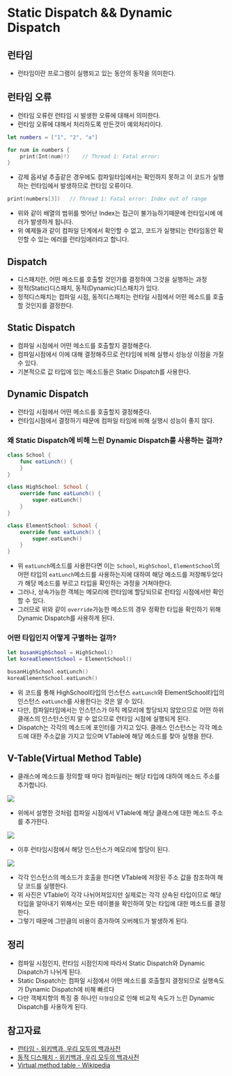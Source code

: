 # Static Dispatch && Dynamic Dispatch

## 런타임
* 런타임이란 프로그램이 실행되고 있는 동안의 동작을 의미한다.

## 런타임 오류
* 런타임 오류란 런타임 시 발생한 오류에 대해서 의미한다.
* 런타임 오류에 대해서 처리하도록 만든것이 예외처리이다.

```swift
let numbers = ["1", "2", "a"]

for num in numbers {
    print(Int(num)!)	// Thread 1: Fatal error: 
}
```

* 강제 옵셔널 추출같은 경우에도 컴파일타임에서는 확인하지 못하고 이 코드가 실행하는 런타임에서 발생하므로 런타임 오류이다.

```swift
print(numbers[3])	// Thread 1: Fatal error: Index out of range
```

* 위와 같이 배열의 범위를 벗어난 Index는 접근이 불가능하기때문에 런타임시에 에러가 발생하게 됩니다.
* 위 예제들과 같이 컴파일 단계에서 확인할 수 없고, 코드가 실행되는 런타임동안 확인할 수 있는 에러를 런타임에러라고 합니다.

## Dispatch
* 디스패치란, 어떤 메소드를 호출할 것인가를 결정하여 그것을 실행하는 과정
* 정적(Static)디스패치, 동적(Dynamic)디스패치가 있다.
* 정적디스패치는 컴파일 시점, 동적디스패치는 런타일 시점에서 어떤 메소드를 호출할 것인지를 결정한다.

## Static Dispatch
* 컴파일 시점에서 어떤 메소드를 호출할지 결정해준다.
* 컴파일시점에서 이에 대해 결정해주므로 런타임에 비해 실행시 성능상 이점을 가질 수 있다.
* 기본적으로 값 타입에 있는 메소드들은 Static Dispatch를 사용한다.

## Dynamic Dispatch
* 런타임 시점에서 어떤 메소드를 호출할지 결정해준다.
* 런타임시점에서 결정하기 때문에 컴파일 타임에 비해 실행시 성능이 좋지 않다.

### 왜 Static Dispatch에 비해 느린 Dynamic Dispatch를 사용하는 걸까?

```swift
class School {
    func eatLunch() {
    }
}

class HighSchool: School {
    override func eatLunch() {
        super.eatLunch()
    }
}

class ElementSchool: School {
    override func eatLunch() {
        super.eatLunch()
    }
}
```

* 위 `eatLunch`메소드를 사용한다면 이는 `School`, `HighSchool`, `ElementSchool`의 어떤 타입의  `eatLunch`메소드를 사용하는지에 대하여 해당 메소드를 저장해두었다가 해당 메소드를 부르고 타입을 확인하는 과정을 거쳐야한다.
* 그러나, 상속가능한 객체는 메모리에 런타임에 할당되므로 런타임 시점에서만 확인할 수 있다.
* 그러므로 위와 같이 `override`가능한 메소드의 경우 정확한 타입을 확인하기 위해 Dynamic Dispatch를 사용하게 된다.

### 어떤 타입인지 어떻게 구별하는 걸까?

```swift
let busanHighSchool = HighSchool()
let koreaElementSchool = ElementSchool()

busanHighSchool.eatLunch()
koreaElementSchool.eatLunch()
```

* 위 코드를 통해 HighSchool타입의 인스턴스  `eatLunch`와 ElementSchool타입의 인스턴스 `eatLunch`를 사용한다는 것은 알 수 있다.
* 다만, 컴파일타임에서는 인스턴스가 아직 메모리에 할당되지 않았으므로 어떤 하위 클래스의 인스턴스인지 알 수 없으므로 런타임 시점에 실행되게 된다.
* Dispatch는 각각의 메소드에 포인터를 가지고 있다. 클래스 인스턴스는 각각 메소드에 대한 주소값을 가지고 있으며 VTable에 해당 메소드를 찾아 실행을 한다.

## V-Table(Virtual Method Table)

* 클래스에 메소드를 정의할 때 마다 컴파일러는 해당 타입에 대하여 메소드 주소를 추가합니다.

![](https://img1.daumcdn.net/thumb/R1280x0/?scode=mtistory2&fname=https%3A%2F%2Fblog.kakaocdn.net%2Fdn%2Fbedb5W%2FbtrZqGphiW6%2F2uzj2IEnYo0BOqlbaimFd1%2Fimg.png)

* 위에서 설명한 것처럼 컴파일 시점에서 VTable에 해당 클래스에 대한 메소드 주소를 추가한다.

![](https://img1.daumcdn.net/thumb/R1280x0/?scode=mtistory2&fname=https%3A%2F%2Fblog.kakaocdn.net%2Fdn%2Fc6GpHq%2FbtrZuDROMDF%2FwmDOoHz74n0a1IkGZKgCOK%2Fimg.png)

* 이후 런타임시점에서 해당 인스턴스가 메모리에 할당이 된다.

![](https://img1.daumcdn.net/thumb/R1280x0/?scode=mtistory2&fname=https%3A%2F%2Fblog.kakaocdn.net%2Fdn%2FKfQWk%2FbtrZrycT2AE%2F756LBnGKkKV5OXlgPKCxLk%2Fimg.png)

* 각각 인스턴스의 메소드가 호출을 한다면 VTable에 저장된 주소 값을 참조하여 해당 코드를 실행한다.
* 위 사진은 VTable이 각각 나뉘어져있지만 실제로는 각각 상속된 타입이므로 해당 타입을 알아내기 위해서는 모든 테이블을 확인하여 맞는 타입에 대한 메소드를 결정한다.
* 그렇기 때문에 그만큼의 비용이 증가하여 오버헤드가 발생하게 된다.

## 정리
* 컴파일 시점인지, 런타임 시점인지에 따라서 Static Dispatch와 Dynamic Dispatch가 나뉘게 된다.
* Static Dispatch는 컴파일 시점에서 어떤 메소드를 호출할지 결정되므로 실행속도가 Dynamic Dispatch에 비해 빠르다
* 다만 객체지향의 특징 중 하나인 `다형성`으로 인해 비교적 속도가 느린 Dynamic Dispatch를 사용하게 된다.

## 참고자료
* [런타임 - 위키백과, 우리 모두의 백과사전](https://ko.wikipedia.org/wiki/%EB%9F%B0%ED%83%80%EC%9E%84)
* [동적 디스패치 - 위키백과, 우리 모두의 백과사전](https://ko.wikipedia.org/wiki/%EB%8F%99%EC%A0%81_%EB%94%94%EC%8A%A4%ED%8C%A8%EC%B9%98)
* [Virtual method table - Wikipedia](https://en.wikipedia.org/wiki/Virtual_method_table)